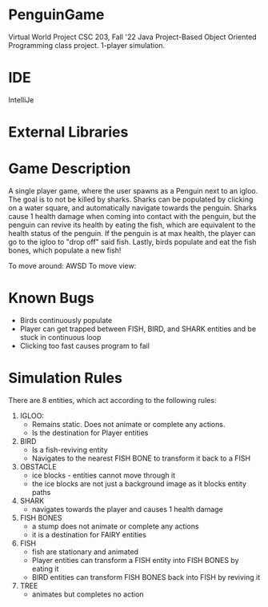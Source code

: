 # PenguinGame
Virtual World Project
CSC 203, Fall '22
Java
Project-Based Object Oriented Programming class project. 1-player simulation. 

# IDE
IntelliJe

# External Libraries
<openjdk-18>

# Game Description
A single player game, where the user spawns as a Penguin next to an igloo.
The goal is to not be killed by sharks. Sharks can be populated by clicking on a water square,
and automatically navigate towards the penguin. Sharks cause 1 health damage when coming into
contact with the penguin, but the penguin can revive its health by eating the fish, which are
equivalent to the health status of the penguin. If the penguin  is at max health, the player
can go to the igloo to "drop off" said fish. Lastly, birds populate and eat the fish bones,
which populate a new fish!

To move around: AWSD
To move view: <arrow keys>

# Known Bugs
* Birds continuously populate
* Player can get trapped between FISH, BIRD, and SHARK entities and be stuck in continuous loop
* Clicking too fast causes program to fail

# Simulation Rules

There are 8 entities, which act according to the following rules:
1. IGLOO:
    * Remains static.  Does not animate or complete any actions.  
    * Is the destination for Player entities
2. BIRD
    * Is a fish-reviving entity
    * Navigates to the nearest FISH BONE to transform it back to a FISH
3. OBSTACLE
    * ice blocks - entities cannot move through it
    * the ice blocks are not just a background image as it blocks entity paths
4. SHARK
    * navigates towards the player and causes 1 health damage
5. FISH BONES
    * a stump does not animate or complete any actions
    * it is a destination for FAIRY entities
6. FISH
    * fish are stationary and animated
    * Player entities can transform a FISH entity into FISH BONES by eating it
    * BIRD entities can transform FISH BONES back into FISH by reviving it
7. TREE
    * animates but completes no action
